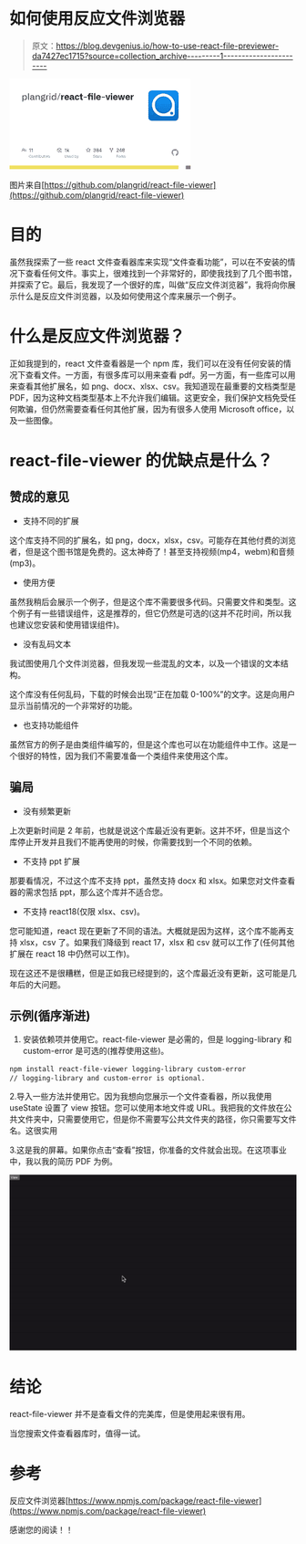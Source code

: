 # 如何使用反应文件浏览器

> 原文：<https://blog.devgenius.io/how-to-use-react-file-previewer-da7427ec1715?source=collection_archive---------1----------------------->

![](img/626deac8d4e44c4adf5b446c01dfb660.png)

图片来自[https://github.com/plangrid/react-file-viewer](https://github.com/plangrid/react-file-viewer)

# 目的

虽然我探索了一些 react 文件查看器库来实现“文件查看功能”，可以在不安装的情况下查看任何文件。事实上，很难找到一个非常好的，即使我找到了几个图书馆，并探索了它。最后，我发现了一个很好的库，叫做“反应文件浏览器”，我将向你展示什么是反应文件浏览器，以及如何使用这个库来展示一个例子。

# 什么是反应文件浏览器？

正如我提到的，react 文件查看器是一个 npm 库，我们可以在没有任何安装的情况下查看文件。一方面，有很多库可以用来查看 pdf。另一方面，有一些库可以用来查看其他扩展名，如 png、docx、xlsx、csv。我知道现在最重要的文档类型是 PDF，因为这种文档类型基本上不允许我们编辑。这更安全，我们保护文档免受任何欺骗，但仍然需要查看任何其他扩展，因为有很多人使用 Microsoft office，以及一些图像。

# react-file-viewer 的优缺点是什么？

## 赞成的意见

*   支持不同的扩展

这个库支持不同的扩展名，如 png，docx，xlsx，csv。可能存在其他付费的浏览者，但是这个图书馆是免费的。这太神奇了！甚至支持视频(mp4，webm)和音频(mp3)。

*   使用方便

虽然我稍后会展示一个例子，但是这个库不需要很多代码。只需要文件和类型。这个例子有一些错误组件，这是推荐的，但它仍然是可选的(这并不花时间，所以我也建议您安装和使用错误组件)。

*   没有乱码文本

我试图使用几个文件浏览器，但我发现一些混乱的文本，以及一个错误的文本结构。

这个库没有任何乱码，下载的时候会出现“正在加载 0-100%”的文字。这是向用户显示当前情况的一个非常好的功能。

*   也支持功能组件

虽然官方的例子是由类组件编写的，但是这个库也可以在功能组件中工作。这是一个很好的特性，因为我们不需要准备一个类组件来使用这个库。

## 骗局

*   没有频繁更新

上次更新时间是 2 年前，也就是说这个库最近没有更新。这并不坏，但是当这个库停止开发并且我们不能再使用的时候，你需要找到一个不同的依赖。

*   不支持 ppt 扩展

那要看情况，不过这个库不支持 ppt，虽然支持 docx 和 xlsx。如果您对文件查看器的需求包括 ppt，那么这个库并不适合您。

*   不支持 react18(仅限 xlsx、csv)。

您可能知道，react 现在更新了不同的语法。大概就是因为这样，这个库不能再支持 xlsx，csv 了。如果我们降级到 react 17，xlsx 和 csv 就可以工作了(任何其他扩展在 react 18 中仍然可以工作)。

现在这还不是很糟糕，但是正如我已经提到的，这个库最近没有更新，这可能是几年后的大问题。

## 示例(循序渐进)

1.  安装依赖项并使用它。react-file-viewer 是必需的，但是 logging-library 和 custom-error 是可选的(推荐使用这些)。

```
npm install react-file-viewer logging-library custom-error
// logging-library and custom-error is optional.
```

2.导入一些方法并使用它。因为我想向您展示一个文件查看器，所以我使用 useState 设置了 view 按钮。您可以使用本地文件或 URL。我把我的文件放在公共文件夹中，只需要使用它，但是你不需要写公共文件夹的路径，你只需要写文件名。这很实用

3.这是我的屏幕。如果你点击“查看”按钮，你准备的文件就会出现。在这项事业中，我以我的简历 PDF 为例。

![](img/2a8554f1002608b4603d6f182b225278.png)

# 结论

react-file-viewer 并不是查看文件的完美库，但是使用起来很有用。

当您搜索文件查看器库时，值得一试。

# 参考

反应文件浏览器[https://www.npmjs.com/package/react-file-viewer](https://www.npmjs.com/package/react-file-viewer)

感谢您的阅读！！
